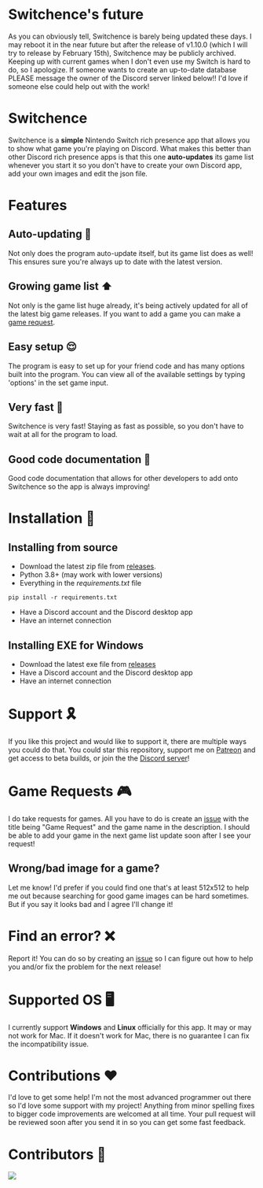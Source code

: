 # Switchence's future
As you can obviously tell, Switchence is barely being updated these days. I may reboot it in the near future but after the release of v1.10.0 (which I will try to release by February 15th), Switchence may be publicly archived. Keeping up with current games when I don't even use my Switch is hard to do, so I apologize. If someone wants to create an up-to-date database PLEASE message the owner of the Discord server linked below!! I'd love if someone else could help out with the work!

# Switchence
Switchence is a **simple** Nintendo Switch rich presence app that allows you to show what game you're playing on Discord. What makes this better than other Discord rich presence apps is that this one **auto-updates** its game list whenever you start it so you don't have to create your own Discord app, add your own images and edit the json file.

# Features
## Auto-updating 🔄
Not only does the program auto-update itself, but its game list does as well! This ensures sure you're always up to date with the latest version.

## Growing game list ⬆️
Not only is the game list huge already, it's being actively updated for all of the latest big game releases. If you want to add a game you can make a [game request](https://github.com/Aethese/Switchence#game-requests-).

## Easy setup 😌
The program is easy to set up for your friend code and has many options built into the program. You can view all of the available settings by typing 'options' in the set game input.

## Very fast 🏃
Switchence is very fast! Staying as fast as possible, so you don't have to wait at all for the program to load.

## Good code documentation 📄
Good code documentation that allows for other developers to add onto Switchence so the app is always improving!

# Installation 🔨
## Installing from source
* Download the latest zip file from [releases](https://github.com/Aethese/Switchence/releases/).
* Python 3.8+ (may work with lower versions)
* Everything in the *requirements.txt* file
```
pip install -r requirements.txt
```
* Have a Discord account and the Discord desktop app
* Have an internet connection

## Installing EXE for Windows
* Download the latest exe file from [releases](https://github.com/Aethese/Switchence/releases/)
* Have a Discord account and the Discord desktop app
* Have an internet connection

# Support 🎗
If you like this project and would like to support it, there are multiple ways you could do that. You could star this repository, support me on [Patreon](https://patreon.com/aethese) and get access to beta builds, or join the the [Discord server](discord.gg/238heBqmZb)!

# Game Requests 🎮
I do take requests for games. All you have to do is create an [issue](https://github.com/Aethese/Switchence/issues/) with the title being "Game Request" and the game name in the description. I should be able to add your game in the next game list update soon after I see your request!

## Wrong/bad image for a game?
Let me know! I'd prefer if you could find one that's at least 512x512 to help me out because searching for good game images can be hard sometimes. But if you say it looks bad and I agree I'll change it!

# Find an error? ❌
Report it! You can do so by creating an [issue](https://github.com/Aethese/Switchence/issues/) so I can figure out how to help you and/or fix the problem for the next release!

# Supported OS 🖥
I currently support **Windows** and **Linux** officially for this app. It may or may not work for Mac. If it doesn't work for Mac, there is no guarantee I can fix the incompatibility issue.

# Contributions ❤️
I'd love to get some help! I'm not the most advanced programmer out there so I'd love some support with my project! Anything from minor spelling fixes to bigger code improvements are welcomed at all time. Your pull request will be reviewed soon after you send it in so you can get some fast feedback.

# Contributors 🥰
<a href="https://github.com/aethese/switchence/graphs/contributors"><img src="https://contributors-img.web.app/image?repo=aethese/switchence"/></a>
